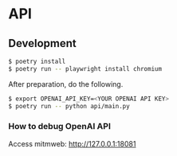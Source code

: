 # API

## Development

```sh
$ poetry install
$ poetry run -- playwright install chromium
```

After preparation, do the following.

```sh
$ export OPENAI_API_KEY=<YOUR OPENAI API KEY>
$ poetry run -- python api/main.py
```

### How to debug OpenAI API

Access mitmweb: http://127.0.0.1:18081
